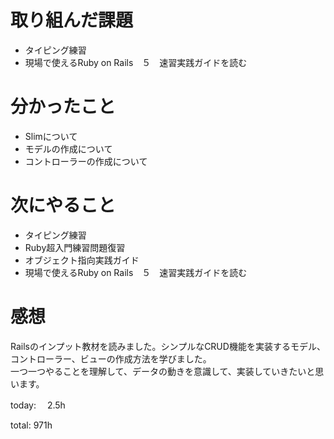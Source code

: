 #  取り組んだ課題
- タイピング練習
- 現場で使えるRuby on Rails　５　速習実践ガイドを読む



# 分かったこと
- Slimについて
- モデルの作成について
- コントローラーの作成について
  

  
# 次にやること
- タイピング練習
- Ruby超入門練習問題復習
- オブジェクト指向実践ガイド
- 現場で使えるRuby on Rails　５　速習実践ガイドを読む




# 感想
Railsのインプット教材を読みました。シンプルなCRUD機能を実装するモデル、コントローラー、ビューの作成方法を学びました。  
一つ一つやることを理解して、データの動きを意識して、実装していきたいと思います。 


today: 　2.5h

total: 971h
